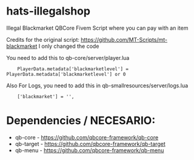 # hats-illegalshop
Illegal Blackmarket QBCore Fivem Script where you can pay with an item

Credits for the original script: https://github.com/MT-Scripts/mt-blackmarket
I only changed the code

You need to add this to qb-core/server/player.lua
```
    PlayerData.metadata['blackmarketlevel'] = PlayerData.metadata['blackmarketlevel'] or 0
```
Also For Logs, you need to add this in qb-smallresources/server/logs.lua
```
    ['blackmarket'] = '',
```

# Dependencies / NECESARIO:
- qb-core - https://github.com/qbcore-framework/qb-core
- qb-target - https://github.com/qbcore-framework/qb-target
- qb-menu - https://github.com/qbcore-framework/qb-menu

